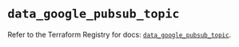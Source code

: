 # `data_google_pubsub_topic`

Refer to the Terraform Registry for docs: [`data_google_pubsub_topic`](https://registry.terraform.io/providers/hashicorp/google-beta/5.41.0/docs/data-sources/google_pubsub_topic).
